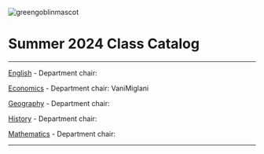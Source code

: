 ![greengoblinmascot](media/gg.jpeg)
# Summer 2024 Class Catalog
---

[English](english.md) - Department chair: <github username>

[Economics](economics.md) - Department chair: VaniMiglani

[Geography](geography.md) - Department chair: <github username>


[History](history.md) - Department chair: <github username>

[Mathematics](math.md) - Department chair: <github username>

---
